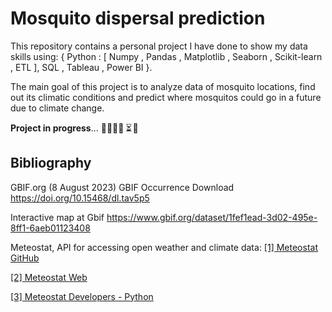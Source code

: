 # Mosquito dispersal prediction
This repository contains a personal project I have done to show my data skills using: { Python : [ Numpy , Pandas , Matplotlib , Seaborn , Scikit-learn , ETL ], SQL , Tableau , Power BI }.

The main goal of this project is to analyze data of mosquito locations, find out its climatic conditions and predict where mosquitos could go in a future due to climate change.

**Project in progress**... 👷‍♀️👩‍💻  ⏳ 🚀 


## Bibliography
GBIF.org (8 August 2023) GBIF Occurrence Download https://doi.org/10.15468/dl.tav5p5

   Interactive map at Gbif https://www.gbif.org/dataset/1fef1ead-3d02-495e-8ff1-6aeb01123408

Meteostat, API for accessing open weather and climate data: 
[[1] Meteostat GitHub](https://github.com/meteostat/meteostat-python)

[[2] Meteostat Web](https://meteostat.net)

[[3] Meteostat Developers - Python](https://dev.meteostat.net/python/)
